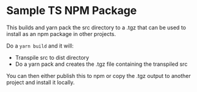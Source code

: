 # Sample TS NPM Package

This builds and yarn pack the src directory to a .tgz that can be used to install as an npm package in other projects.

Do a ```yarn build``` and it will:
- Transpile src to dist directory
- Do a yarn pack and creates the .tgz file containing the transpiled src

You can then either publish this to npm or copy the .tgz output to another project and install it locally.

